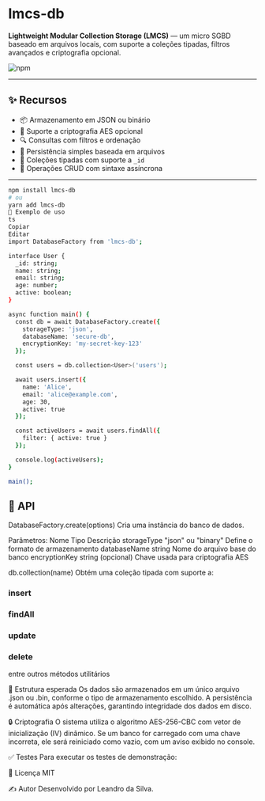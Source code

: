 # lmcs-db

**Lightweight Modular Collection Storage (LMCS)** — um micro SGBD baseado em arquivos locais, com suporte a coleções tipadas, filtros avançados e criptografia opcional.

![npm](https://img.shields.io/npm/v/lmcs-db)

---

## ✨ Recursos

- 📦 Armazenamento em JSON ou binário  
- 🔐 Suporte a criptografia AES opcional  
- 🔍 Consultas com filtros e ordenação  
- 💾 Persistência simples baseada em arquivos  
- 🧩 Coleções tipadas com suporte a `_id`  
- 🔄 Operações CRUD com sintaxe assíncrona  

---


```bash
npm install lmcs-db
# ou
yarn add lmcs-db
🚀 Exemplo de uso
ts
Copiar
Editar
import DatabaseFactory from 'lmcs-db';

interface User {
  _id: string;
  name: string;
  email: string;
  age: number;
  active: boolean;
}

async function main() {
  const db = await DatabaseFactory.create({
    storageType: 'json',
    databaseName: 'secure-db',
    encryptionKey: 'my-secret-key-123'
  });

  const users = db.collection<User>('users');

  await users.insert({
    name: 'Alice',
    email: 'alice@example.com',
    age: 30,
    active: true
  });

  const activeUsers = await users.findAll({
    filter: { active: true }
  });

  console.log(activeUsers);
}

main();
```


## 📘 API
DatabaseFactory.create(options)
Cria uma instância do banco de dados.

Parâmetros:
Nome	Tipo	Descrição
storageType	"json" ou "binary"	Define o formato de armazenamento
databaseName	string	Nome do arquivo base do banco
encryptionKey	string (opcional)	Chave usada para criptografia AES

db.collection<T>(name)
Obtém uma coleção tipada com suporte a:

### insert

### findAll

### update

### delete

entre outros métodos utilitários

📂 Estrutura esperada
Os dados são armazenados em um único arquivo .json ou .bin, conforme o tipo de armazenamento escolhido.
A persistência é automática após alterações, garantindo integridade dos dados em disco.

🔒 Criptografia
O sistema utiliza o algoritmo AES-256-CBC com vetor de inicialização (IV) dinâmico.
Se um banco for carregado com uma chave incorreta, ele será reiniciado como vazio, com um aviso exibido no console.

✅ Testes
Para executar os testes de demonstração:

📄 Licença
MIT

✍️ Autor
Desenvolvido por Leandro da Silva.